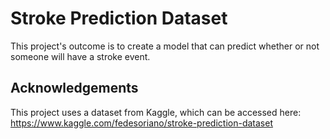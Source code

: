 # Stroke Prediction Dataset
This project's outcome is to create a model that can predict whether or not someone will have a stroke event.

## Acknowledgements
This project uses a dataset from Kaggle, which can be accessed here: https://www.kaggle.com/fedesoriano/stroke-prediction-dataset
